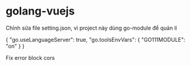﻿# golang-vuejs

Chỉnh sửa file setting.json, vì project này dùng go-module để quản lí

{
    "go.useLanguageServer": true,
    "go.toolsEnvVars": {
        "GO111MODULE": "on"
    }
}

Fix error block cors 






